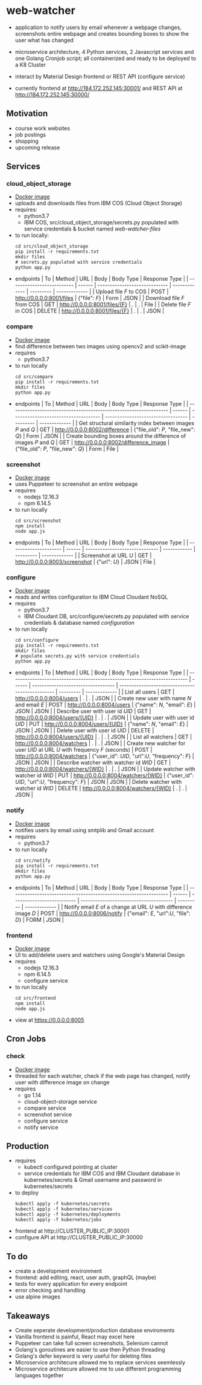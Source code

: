 # web-watcher

- application to notify users by email whenever a webpage changes, screenshots entire webpage and creates bounding boxes to show the user what has changed

- microservice architecture, 4 Python services, 2 Javascript services and one Golang Cronjob script; all containerized and ready to be deployed to a K8 Cluster

- interact by Material Design frontend or REST API (configure service)

- currently frontend at http://184.172.252.145:30001/ and REST API at http://184.172.252.145:30000/

## Motivation

- course work websites
- job postings
- shopping
- upcoming release

## Services

### cloud_object_storage

- [Docker image](https://hub.docker.com/repository/docker/felixchen1998/web-watcher-cloud-object-storage)
- uploads and downloads files from IBM COS (Cloud Object Storage)
- requires:
  - python3.7
  - IBM COS, src/cloud_object_storage/secrets.py populated with service credentials & bucket named *web-watcher-files*
- to run locally:
    ```
    cd src/cloud_object_storage
    pip install -r requirements.txt
    mkdir files
    # secrets.py populated with service credentials
    python app.py
    ```
- endpoints
  | To                         | Method | URL                           | Body          | Body Type | Response Type |
  | -------------------------- | ------ | ----------------------------- | ------------- | --------- | ------------- |
  | Upload file _F_ to COS     | POST   | http://0.0.0.0:8001/files     | {"file": _F_} | Form      | JSON          |
  | Download file _F_ from COS | GET    | http://0.0.0.0:8001/files/{F} | .             | .         | File          |
  | Delete file _F_ in COS     | DELETE | http://0.0.0.0:8001/files/{F} | .             | .         | JSON          |

### compare

- [Docker image](https://hub.docker.com/repository/docker/felixchen1998/web-watcher-compare)
- find difference between two images using opencv2 and scikit-image
- requires
    - python3.7
- to run locally
    ```
    cd src/compare
    pip install -r requirements.txt
    mkdir files
    python app.py
    ```
- endpoints
  | To                                                                | Method | URL                                  | Body                               | Body Type | Response Type |
  | ----------------------------------------------------------------- | ------ | ------------------------------------ | ---------------------------------- | --------- | ------------- |
  | Get structural similarity index between images _P_ and _Q_        | GET    | http://0.0.0.0:8002/difference       | {"file_old": *P*, "file_new": *Q*} | Form      | JSON          |
  | Create bounding boxes around the difference of images _P_ and _Q_ | GET    | http://0.0.0.0:8002/difference_image | {"file_old": *P*, "file_new": *Q*} | Form      | File          |

### screenshot

- [Docker image](https://hub.docker.com/repository/docker/felixchen1998/web-watcher-screenshot)
- uses Puppeteer to screenshot an entire webpage
- requires
  - nodejs 12.16.3
  - npm 6.14.5
- to run locally
  ```
  cd src/screenshot
  npm install
  node app.js
  ```
- endpoints
  | To                    | Method | URL                            | Body         | Body Type | Response Type |
  | --------------------- | ------ | ------------------------------ | ------------ | --------- | ------------- |
  | Screenshot at URL _U_ | GET    | http://0.0.0.0:8003/screenshot | {"url": _U_} | JSON      | File          |

### configure

- [Docker image](https://hub.docker.com/repository/docker/felixchen1998/web-watcher-configure)
- reads and writes configuration to IBM Cloud Cloudant NoSQL
- requires
  - python3.7
  - IBM Cloudant DB, src/configure/secrets.py populated with service credentials & database named _configuration_
- to run locally
  ```
  cd src/configure
  pip install -r requirements.txt
  mkdir files
  # populate secrets.py with service credentials
  python app.py
  ```
- endpoints
  | To                                                                        | Method | URL                                | Body                                            | Body Type | Response Type |
  | ------------------------------------------------------------------------- | ------ | ---------------------------------- | ----------------------------------------------- | --------- | ------------- |
  | List all users                                                            | GET    | http://0.0.0.0:8004/users          | .                                               | .         | JSON          |
  | Create new user with name _N_ and email _E_                               | POST   | http://0.0.0.0:8004/users          | {"name": _N_, "email": _E_}                     | JSON      | JSON          |
  | Describe user with user id _UID_                                          | GET    | http://0.0.0.0:8004/users/{UID}    | .                                               | .         | JSON          |
  | Update user with user id _UID_                                            | PUT    | http://0.0.0.0:8004/users/{UID}    | {"name": _N_, "email": _E_}                     | JSON      | JSON          |
  | Delete user with user id _UID_                                            | DELETE | http://0.0.0.0:8004/users/{UID}    | .                                               | .         | JSON          |
  | List all watchers                                                         | GET    | http://0.0.0.0:8004/watchers       | .                                               | .         | JSON          |
  | Create new watcher for user _UID_ at URL _U_ with frequency _F_ (seconds) | POST   | http://0.0.0.0:8004/watchers       | {"user_id": *UID*, "url":_U_, "frequency": _F_} | JSON      | JSON          |
  | Describe watcher with watcher id _WID_                                    | GET    | http://0.0.0.0:8004/watchers/{WID} | .                                               | .         | JSON          |
  | Update watcher with watcher id _WID_                                      | PUT    | http://0.0.0.0:8004/watchers/{WID} | {"user_id": *UID*, "url":_U_, "frequency": _F_} | JSON      | JSON          |
  | Delete watcher with watcher id _WID_                                      | DELETE | http://0.0.0.0:8004/watchers/{WID} | .                                               | .         | JSON          |

### notify

- [Docker image](https://hub.docker.com/repository/docker/felixchen1998/web-watcher-notify)
- notifies users by email using smtplib and Gmail account
- requires
  - python3.7
- to run locally
    ```
    cd src/notify
    pip install -r requirements.txt
    mkdir files
    python app.py
    ```
- endpoints
  | To                                                                | Method | URL                        | Body                                   | Body Type | Response Type |
  | ----------------------------------------------------------------- | ------ | -------------------------- | -------------------------------------- | --------- | ------------- |
  | Notify email _E_ of a change at URL _U_ with difference image _D_ | POST   | http://0.0.0.0:8006/notify | {"email": _E_, "url":_U_, "file": _D_} | FORM      | JSON          |

### frontend

- [Docker image](https://hub.docker.com/repository/docker/felixchen1998/web-watcher-frontend)
- UI to add/delete users and watchers using Google's Material Design
- requires
  - nodejs 12.16.3
  - npm 6.14.5
  - configure service
- to run locally
    ```
    cd src/frontend
    npm install
    node app.js
    ```
- view at https://0.0.0.0:8005

## Cron Jobs

### check

- [Docker image](https://hub.docker.com/repository/docker/felixchen1998/web-watcher-check)
- threaded for each watcher, check if the web page has changed, notify user with difference image on change
- requires
  - go 1.14
  - cloud-object-storage service
  - compare service
  - screenshot service
  - configure service
  - notify service

## Production

- requires
  - kubectl configured pointing at cluster
  - service credentials for IBM COS and IBM Cloudant database in kubernetes/secrets & Gmail username and password in kubernetes/secrets
- to deploy
    ```
    kubectl apply -f kubernetes/secrets
    kubectl apply -f kubernetes/services
    kubectl apply -f kubernetes/deployments
    kubectl apply -f kubernetes/jobs
    ```
- frontend at http://CLUSTER_PUBLIC_IP:30001
- configure API at http://CLUSTER_PUBLIC_IP:30000

## To do

- create a development environment
- frontend: add editing, react, user auth, graphQL (maybe)
- tests for every application for every endpoint
- error checking and handling
- use alpine images

## Takeaways

- Create seperate development/production database enviroments
- Vanilla frontend is painful, React may excel here
- Puppeteer can take full screen screenshots, Selenium cannot
- Golang's goroutines are easier to use then Python threading
- Golang's defer keyword is very useful for deleting files
- Microservice architecure allowed me to replace services seemlessly
- Microservice architecure allowed me to use different programming languages together 